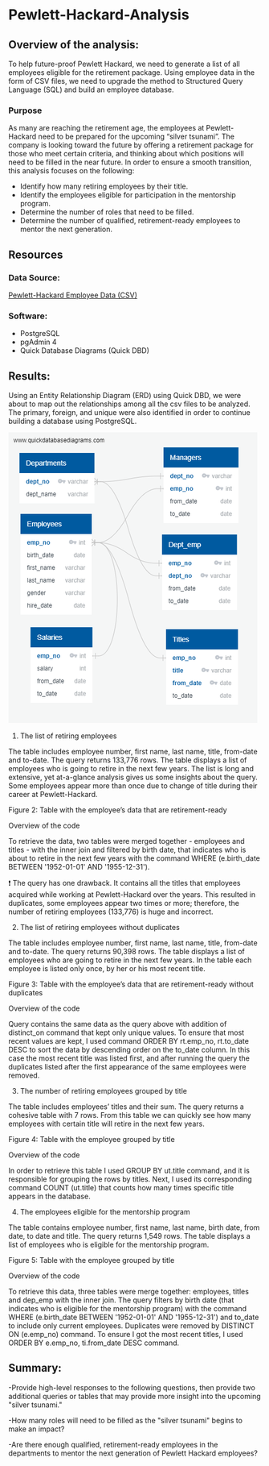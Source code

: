 # Pewlett-Hackard-Analysis

## Overview of the analysis:

To help future-proof Pewlett Hackard, we need to generate a list of all employees eligible for the retirement package. Using employee data in the form of CSV files, we need to upgrade the method to Structured Query Language (SQL) and build an employee database.

### Purpose

As many are reaching the retirement age, the employees at Pewlett-Hackard need to be prepared for the upcoming “silver tsunami”. The company is looking toward the future by offering a retirement package for those who meet certain criteria, and thinking about which positions will need to be filled in the near future. In order to ensure a smooth transition, this analysis focuses on the following:

* Identify how many retiring employees by their title.
* Identify the employees eligible for participation in the mentorship program.
* Determine the number of roles that need to be filled.
* Determine the number of qualified, retirement-ready employees to mentor the next generation.

## Resources

### Data Source:

[Pewlett-Hackard Employee Data (CSV)](https://github.com/doliver231/Pewlett-Hackard-Analysis/tree/main/Data)

### Software:

* PostgreSQL
* pgAdmin 4
* Quick Database Diagrams (Quick DBD)

## Results: 

Using an Entity Relationship Diagram (ERD) using Quick DBD, we were about to map out the relationships among all the csv files to be analyzed. The primary, foreign, and unique were also identified in order to continue building a database using PostgreSQL.

![ERD for our Employee Database](https://github.com/doliver231/Pewlett-Hackard-Analysis/blob/main/EmployeeDB.png)

1. The list of retiring employees

The table includes employee number, first name, last name, title, from-date and to-date.
The query returns 133,776 rows.
The table displays a list of employees who is going to retire in the next few years.
The list is long and extensive, yet at-a-glance analysis gives us some insights about the query. Some employees appear more than once due to change of title during their career at Pewlett-Hackard.


Figure 2: Table with the employee’s data that are retirement-ready

Overview of the code

To retrieve the data, two tables were merged together - employees and titles - with the inner join and filtered by birth date, that indicates who is about to retire in the next few years with the command WHERE (e.birth_date BETWEEN '1952-01-01' AND '1955-12-31').

❗ The query has one drawback. It contains all the titles that employees acquired while working at Pewlett-Hackard over the years. This resulted in duplicates, some employees appear two times or more; therefore, the number of retiring employees (133,776) is huge and incorrect.

2. The list of retiring employees without duplicates

The table includes employee number, first name, last name, title, from-date and to-date.
The query returns 90,398 rows.
The table displays a list of employees who are going to retire in the next few years.
In the table each employee is listed only once, by her or his most recent title.


Figure 3: Table with the employee’s data that are retirement-ready without duplicates

Overview of the code

Query contains the same data as the query above with addition of distinct_on command that kept only unique values. To ensure that most recent values are kept, I used command ORDER BY rt.emp_no, rt.to_date DESC to sort the data by descending order on the to_date column. In this case the most recent title was listed first, and after running the query the duplicates listed after the first appearance of the same employees were removed.

3. The number of retiring employees grouped by title

The table includes employees’ titles and their sum.
The query returns a cohesive table with 7 rows.
From this table we can quickly see how many employees with certain title will retire in the next few years.


Figure 4: Table with the employee grouped by title

Overview of the code

In order to retrieve this table I used GROUP BY ut.title command, and it is responsible for grouping the rows by titles. Next, I used its corresponding command COUNT (ut.title) that counts how many times specific title appears in the database.

4. The employees eligible for the mentorship program

The table contains employee number, first name, last name, birth date, from date, to date and title.
The query returns 1,549 rows.
The table displays a list of employees who is eligible for the mentorship program.


Figure 5: Table with the employee grouped by title

Overview of the code

To retrieve this data, three tables were merge together: employees, titles and dep_emp with the inner join. The query filters by birth date (that indicates who is eligible for the mentorship program) with the command WHERE (e.birth_date BETWEEN '1952-01-01' AND '1955-12-31') and to_date to include only current employees. Duplicates were removed by DISTINCT ON (e.emp_no) command. To ensure I got the most recent titles, I used ORDER BY e.emp_no, ti.from_date DESC command.



## Summary:

-Provide high-level responses to the following questions, then provide two additional queries or tables that may provide more insight into the upcoming "silver tsunami."

-How many roles will need to be filled as the "silver tsunami" begins to make an impact?

-Are there enough qualified, retirement-ready employees in the departments to mentor the next generation of Pewlett Hackard employees?